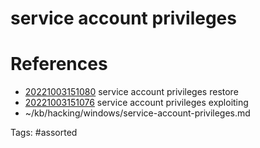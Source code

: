 # service account privileges

# References
- [20221003151080](/zet/20221003151080/) service account privileges restore
- [20221003151076](/zet/20221003151076/) service account privileges exploiting
- ~/kb/hacking/windows/service-account-privileges.md

Tags:
    #assorted

